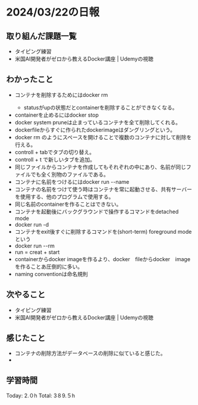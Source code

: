 # 2024/03/22の日報
## 取り組んだ課題一覧
* タイピング練習
* 米国AI開発者がゼロから教えるDocker講座 | Udemyの視聴
## わかったこと
* コンテナを削除するためにはdocker rm <container>
  *  statusがupの状態だとcontainerを削除することができなくなる。
*  containerを止めるにはdocker stop <container>
*  docker system pruneは止まっているコンテナを全て削除してくれる。
*  dockerfileからすぐに作られたdockerimageはダングリングという。
*  docker rm <container> <container> <container>のようにスペースを開けることで複数のコンテナに対して削除を行える。
*  controll + tabでタブの切り替え。
*  controll + t で新しいタブを追加。
*  同じファイルからコンテナを作成してもそれぞれの中にあり、名前が同じファイルでも全く別物のファイルである。
*  コンテナに名前をつけるにはdocker run --name <name> <image>
*  コンテナの名前をつけて使う時はコンテナを常に起動させる、共有サーバーを使用する、他のプログラムで使用する。
*  同じ名前のcontainerを作ることはできない。
*  コンテナを起動後にバックグラウンドで操作するコマンドをdetached mode
  *  docker run -d <image>
*  コンテナをexit後すぐに削除するコマンドを(short-term) foreground modeという
  *  docker run --rm <image>
*  run = creat + start
*  containerからdocker imageを作るより、docker　fileからdocker　imageを作ることあ圧倒的に多い。
*  naming conventionは命名規則

## 次やること
* タイピング練習
* 米国AI開発者がゼロから教えるDocker講座 | Udemyの視聴
## 感じたこと
* コンテナの削除方法がデータベースの削除に似ていると感じた。
* 
##  学習時間
Today: 2.０h
Total: 3８9.５h
